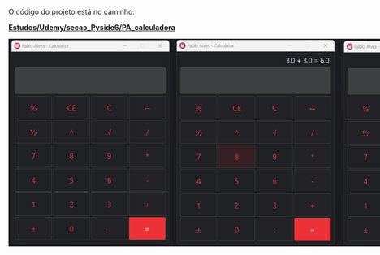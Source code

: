 O código do projeto está no caminho:

**[Estudos/Udemy/secao_Pyside6/PA_calculadora](https://github.com/PabloAlves99/Python/tree/main/Udemy/_pyside6/PA_calculadora)**

<div style="display: flex; justify-content: space-between;">
<img src="calculadora(1).png" alt="foto 1 da calculadora" width="325">
<img src="calculadora(4).png" alt="foto 4 da calculadora" width="325">
<img src="calculadora(6).png" alt="foto 6 da calculadora" width="325">
<img src="calculadora(2).png" alt="foto 2 da calculadora" width="325">
<img src="calculadora(3).png" alt="foto 3 da calculadora" width="325">
<img src="calculadora(5).png" alt="foto 5 da calculadora" width="325">
</div>
